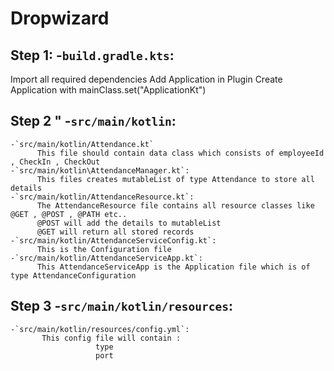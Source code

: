 # Dropwizard


## Step 1: -`build.gradle.kts`:
  Import all required dependencies
  Add Application in Plugin
  Create Application with mainClass.set("ApplicationKt")


## Step 2 " -`src/main/kotlin`:
    -`src/main/kotlin/Attendance.kt`
          This file should contain data class which consists of employeeId , CheckIn , CheckOut
    -`src/main/kotlin\AttendanceManager.kt`:
          This files creates mutableList of type Attendance to store all details
    -`src/main/kotlin/AttendanceResource.kt`:
          The AttendanceResource file contains all resource classes like @GET , @POST , @PATH etc..
          @POST will add the details to mutableList
          @GET will return all stored records
    -`src/main/kotlin/AttendanceServiceConfig.kt`:
          This is the Configuration file
    -`src/main/kotlin/AttendanceServiceApp.kt`:
          This AttendanceServiceApp is the Application file which is of type AttendanceConfiguration

## Step 3 -`src/main/kotlin/resources`:
    -`src/main/kotlin/resources/config.yml`:
           This config file will contain :
                       type 
                       port

